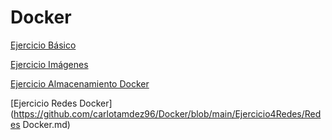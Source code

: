 # Docker

 [Ejercicio Básico](https://github.com/carlotamdez96/Docker/blob/main/Ejercicio1/Docker.md)

[Ejercicio Imágenes](https://github.com/carlotamdez96/Docker/blob/main/Ejercicio2Imagenes/Dockerimagenes.md)

[Ejercicio Almacenamiento Docker](https://github.com/carlotamdez96/Docker/blob/main/Ejercicio3Almacenamiento/AlmacenamientoDocker.md)


[Ejercicio Redes Docker](https://github.com/carlotamdez96/Docker/blob/main/Ejercicio4Redes/Redes Docker.md)
